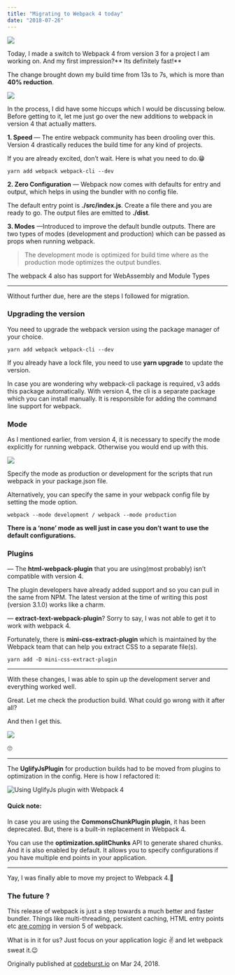 ```yaml
---
title: "Migrating to Webpack 4 today"
date: "2018-07-26"
---
```


![](https://cdn-images-1.medium.com/max/1500/1*oJj7VCITmRw4VLRm_ud8Sw.png)

Today, I made a switch to Webpack 4 from version 3 for a project I am working
on. And my first impression?** Its definitely fast!**

The change brought down my build time from 13s to 7s, which is more than **40%
reduction**.

![](https://zippy.gfycat.com/UncomfortableHonoredAmericanwarmblood.gif)

In the process, I did have some hiccups which I would be discussing below.
Before getting to it, let me just go over the new additions to webpack in
version 4 that actually matters.

**1. Speed** — The entire webpack community has been drooling over this. Version
4 drastically reduces the build time for any kind of projects.

If you are already excited, don’t wait. Here is what you need to do.😁

`yarn add webpack webpack-cli --dev`

**2. Zero Configuration** — Webpack now comes with defaults for entry and
output, which helps in using the bundler with no config file.

The default entry point is **./src/index.js**. Create a file there and you are
ready to go. The output files are emitted to **./dist**.

**3. Modes** —Introduced to improve the default bundle outputs. There are two
types of modes (development and production) which can be passed as props when
running webpack.

> The development mode is optimized for build time where as the production mode
> optimizes the output bundles.

The webpack 4 also has support for WebAssembly and Module Types

---

Without further due, here are the steps I followed for migration.

### Upgrading the version

You need to upgrade the webpack version using the package manager of your
choice.

`yarn add webpack webpack-cli --dev`

If you already have a lock file, you need to use **yarn upgrade** to update
the version.

In case you are wondering why webpack-cli package is required, v3 adds this
package automatically. With version 4, the cli is a separate package which you
can install manually. It is responsible for adding the command line support for
webpack.

### Mode

As I mentioned earlier, from version 4, it is necessary to specify the mode
explicitly for running webpack. Otherwise you would end up with this.

![](https://cdn-images-1.medium.com/max/1600/1*sSG5Rew_lLbdVALxJv73Ww.png)

Specify the mode as production or development for the scripts that run webpack
in your package.json file.

Alternatively, you can specify the same in your webpack config file by setting
the mode option.

`webpack --mode development / webpack --mode production`

**There is a ‘none’ mode as well just in case you don’t want to use the default
configurations.**

### Plugins

— The **html-webpack-plugin** that you are using(most probably) isn’t compatible
with version 4.

The plugin developers have already added support and so you can pull in the same
from NPM. The latest version at the time of writing this post (version 3.1.0)
works like a charm.

— **extract-text-webpack-plugin**? Sorry to say, I was not able to get it to
work with webpack 4.

Fortunately, there is **mini-css-extract-plugin** which is maintained by the
Webpack team that can help you extract CSS to a separate file(s).

`yarn add -D mini-css-extract-plugin`

---

With these changes, I was able to spin up the development server and everything
worked well.

Great. Let me check the production build. What could go wrong with it after all?

And then I get this.

![](https://cdn-images-1.medium.com/max/1600/1*iwNBW_atJCvauSSvW2Sd6g.png)

🙄

---

The **UglifyJsPlugin** for production builds had to be moved from plugins to
optimization in the config. Here is how I refactored it:

![Using UglifyJs plugin with Webpack 4](https://cdn-images-1.medium.com/max/1600/1*XX8FrHPb6DWPX1Vnpb02kg.png)

#### Quick note:

In case you are using the **CommonsChunkPlugin plugin**, it has been deprecated.
But, there is a built-in replacement in Webpack 4.

You can use the **optimization.splitChunks** API to generate shared chunks. And
it is also enabled by default. It allows you to specify configurations if you
have multiple end points in your application.

---

Yay, I was finally able to move my project to Webpack 4.🙌

### The future ?

This release of webpack is just a step towards a much better and faster bundler.
Things like multi-threading, persistent caching, HTML entry points etc [are
coming](https://twitter.com/TheLarkInn/status/965112759854641153) in version 5
of webpack.

What is in it for us? Just focus on your application logic ✌️ and let webpack
sweat it.😉

Originally published at [codeburst.io](https://codeburst.io/migrating-to-webpack-4-today-d564b453a3ba5) on Mar 24, 2018.
